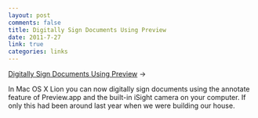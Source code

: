 ```yaml
--- 
layout: post
comments: false
title: Digitally Sign Documents Using Preview
date: 2011-7-27
link: true
categories: links
---
```

<a title="Sign PDFs Using Lion, Preview, and iSight Camera" href="http://www.cultofmac.com/you-can-now-sign-pdfs-using-lions-preview-app-screenshots-how-to/100237">Digitally Sign Documents Using Preview</a> &rarr;
<br />

In Mac OS X Lion you can now digitally sign documents using the annotate feature of Preview.app and the built-in iSight camera on your computer. If only this had been around last year when we were building our house.
